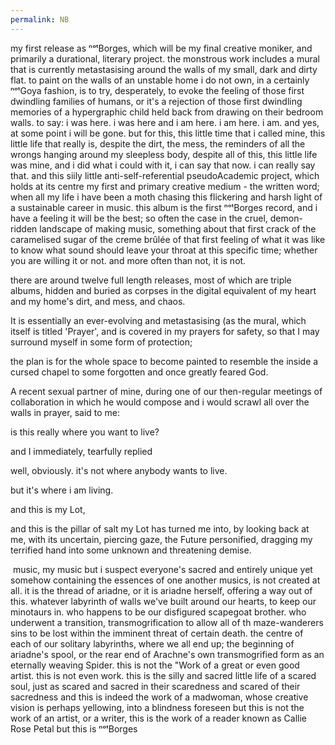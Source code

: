 ```yaml
---
permalink: NB
---
```



my first release as ⁿᵒᵗBorges, which will be my final creative moniker, and primarily a durational, literary project. the monstrous work includes a mural that is currently metastasising around the walls of my small, dark and dirty flat. to paint on the walls of an unstable home i do not own, in a certainly ⁿᵒᵗGoya fashion, is to try, desperately, to evoke the feeling of those first dwindling families of humans, or it's a rejection of those first dwindling memories of a hypergraphic child held back from drawing on their bedroom walls. to say: i was here. i was here and i am here. i am here. i am. and yes, at some point i will be gone. but for this, this little time that i called mine, this little life that really is, despite the dirt, the mess, the reminders of all the wrongs hanging around my sleepless body, despite all of this, this little life was mine, and i did what i could with it, i can say that now. i can really say that. and this siily little anti-self-referential pseudoAcademic project, which holds at its centre my first and primary creative medium - the written word; when all my life i have been a moth chasing this flickering and harsh light of a sustainable career in music. this album is the first ⁿᵒᵗBorges record, and i have a feeling it will be the best; so often the case in the cruel, demon-ridden landscape of making music, something about that first crack of the caramelised sugar of the creme brûlée of that first feeling of what it was like to know what sound should leave your throat at this specific time; whether you are willing it or not. and more often than not, it is not.

there are around twelve full length releases, most of which are triple albums, hidden and buried as corpses in the digital equivalent of my heart and my home's dirt, and mess, and chaos. 

It is essentially an ever-evolving and metastasising (as the mural, which itself is titled 'Prayer', and is covered in my prayers for safety, so that I may surround myself in some form of protection; 

the plan is for the whole space to become painted to resemble the inside a cursed chapel to some forgotten and once greatly feared God. 

A recent sexual partner of mine, during one of our then-regular meetings of collaboration in which he would compose and i would scrawl all over the walls in prayer, said to me: 

is this really where you want to live?

and I immediately, tearfully replied 

well, obviously. it's not where anybody wants to live. 

but it's where i am living. 

and this is my Lot, 

and this is the pillar of salt my Lot has turned me into, by looking back at me, with its uncertain, piercing gaze, the Future personified, dragging my terrified hand into some unknown and threatening demise. 

  

 music, my music but i suspect everyone's sacred and entirely unique yet somehow containing the essences of one another musics, is not created at all. it is the thread of ariadne, or it is ariadne herself, offering a way out of this. whatever labyrinth of walls we've built around our hearts, to keep our minotaurs in. who happens to be our disfigured scapegoat brother. who underwent a transition, transmogrification to allow all of th maze-wanderers sins to be lost within the imminent threat of certain death. the centre of each of our solitary labyrinths, where we all end up; the beginning of ariadne's spool, or the rear end of Arachne's own transmogrified form as an eternally weaving Spider. this is not the "Work of a great or even good artist. this is not even work. this is the silly and sacred little life of a scared soul, just as scared and sacred in their scaredness and scared of their sacredness and this is indeed the work of a madwoman, whose creative vision is perhaps yellowing, into a blindness foreseen but this is not the work of an artist, or a writer, this is the work of a reader known as Callie Rose Petal but this is ⁿᵒᵗBorges